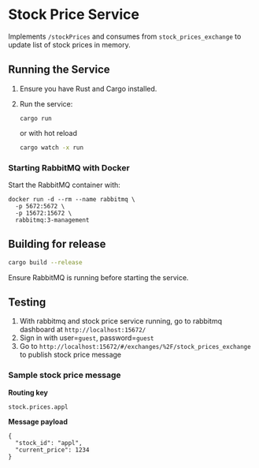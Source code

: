 # Stock Price Service

Implements `/stockPrices` and consumes from `stock_prices_exchange` to update list of stock prices in memory.

## Running the Service

1. Ensure you have Rust and Cargo installed.
2. Run the service:
   ```
   cargo run
   ```
   or with hot reload

   ```bash
   cargo watch -x run
   ```

### Starting RabbitMQ with Docker

Start the RabbitMQ container with:
```
docker run -d --rm --name rabbitmq \
  -p 5672:5672 \
  -p 15672:15672 \
  rabbitmq:3-management
```

## Building for release

  ```bash
  cargo build --release
  ```

Ensure RabbitMQ is running before starting the service.

## Testing

1. With rabbitmq and stock price service running, go to rabbitmq dashboard at `http://localhost:15672/`
2. Sign in with user=`guest`, password=`guest`
3. Go to `http://localhost:15672/#/exchanges/%2F/stock_prices_exchange` to publish stock price message

### Sample stock price message

**Routing key**

`stock.prices.appl`

**Message payload**

```
{
  "stock_id": "appl",
  "current_price": 1234
}
```